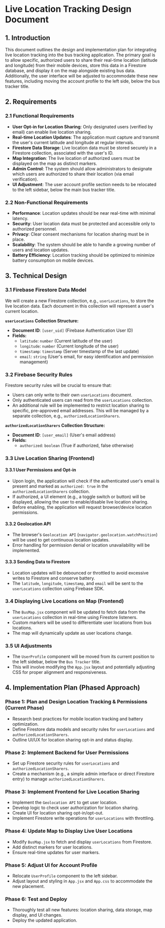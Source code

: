 # Live Location Tracking Design Document

## 1. Introduction
This document outlines the design and implementation plan for integrating live location tracking into the bus tracking application. The primary goal is to allow specific, authorized users to share their real-time location (latitude and longitude) from their mobile devices, store this data in a Firestore database, and display it on the map alongside existing bus data. Additionally, the user interface will be adjusted to accommodate these new features, including moving the account profile to the left side, below the bus tracker title.

## 2. Requirements

### 2.1 Functional Requirements
- **User Opt-in for Location Sharing**: Only designated users (verified by email) can enable live location sharing.
- **Real-time Location Updates**: The application must capture and transmit the user's current latitude and longitude at regular intervals.
- **Firestore Data Storage**: Live location data must be stored securely in a Firestore collection, associated with the user's ID.
- **Map Integration**: The live location of authorized users must be displayed on the map as distinct markers.
- **Admin Control**: The system should allow administrators to designate which users are authorized to share their location (via email verification).
- **UI Adjustment**: The user account profile section needs to be relocated to the left sidebar, below the main bus tracker title.

### 2.2 Non-Functional Requirements
- **Performance**: Location updates should be near real-time with minimal latency.
- **Security**: User location data must be protected and accessible only to authorized personnel.
- **Privacy**: Clear consent mechanisms for location sharing must be in place.
- **Scalability**: The system should be able to handle a growing number of users and location updates.
- **Battery Efficiency**: Location tracking should be optimized to minimize battery consumption on mobile devices.

## 3. Technical Design

### 3.1 Firebase Firestore Data Model
We will create a new Firestore collection, e.g., `userLocations`, to store the live location data. Each document in this collection will represent a user's current location.

**`userLocations` Collection Structure:**
- **Document ID**: `[user_uid]` (Firebase Authentication User ID)
- **Fields:**
    - `latitude`: `number` (Current latitude of the user)
    - `longitude`: `number` (Current longitude of the user)
    - `timestamp`: `timestamp` (Server timestamp of the last update)
    - `email`: `string` (User's email, for easy identification and permission management)

### 3.2 Firebase Security Rules
Firestore security rules will be crucial to ensure that:
- Users can only write to their own `userLocations` document.
- Only authenticated users can read from the `userLocations` collection.
- An additional rule will be implemented to restrict location sharing to specific, pre-approved email addresses. This will be managed by a separate collection, e.g., `authorizedLocationSharers`.

**`authorizedLocationSharers` Collection Structure:**
- **Document ID**: `[user_email]` (User's email address)
- **Fields:**
    - `authorized`: `boolean` (True if authorized, false otherwise)

### 3.3 Live Location Sharing (Frontend)

#### 3.3.1 User Permissions and Opt-in
- Upon login, the application will check if the authenticated user's email is present and marked as `authorized: true` in the `authorizedLocationSharers` collection.
- If authorized, a UI element (e.g., a toggle switch or button) will be displayed, allowing the user to enable/disable live location sharing.
- Before enabling, the application will request browser/device location permissions.

#### 3.3.2 Geolocation API
- The browser's `Geolocation API` (`navigator.geolocation.watchPosition`) will be used to get continuous location updates.
- Error handling for permission denial or location unavailability will be implemented.

#### 3.3.3 Sending Data to Firestore
- Location updates will be debounced or throttled to avoid excessive writes to Firestore and conserve battery.
- The `latitude`, `longitude`, `timestamp`, and `email` will be sent to the `userLocations` collection using Firebase SDK.

### 3.4 Displaying Live Locations on Map (Frontend)
- The `BusMap.jsx` component will be updated to fetch data from the `userLocations` collection in real-time using Firestore listeners.
- Custom markers will be used to differentiate user locations from bus locations.
- The map will dynamically update as user locations change.

### 3.5 UI Adjustments
- The `UserProfile` component will be moved from its current position to the left sidebar, below the `Bus Tracker` title.
- This will involve modifying the `App.jsx` layout and potentially adjusting CSS for proper alignment and responsiveness.

## 4. Implementation Plan (Phased Approach)

### Phase 1: Plan and Design Location Tracking & Permissions (Current Phase)
- Research best practices for mobile location tracking and battery optimization.
- Define Firestore data models and security rules for `userLocations` and `authorizedLocationSharers`.
- Outline UI/UX for location sharing opt-in and status display.

### Phase 2: Implement Backend for User Permissions
- Set up Firestore security rules for `userLocations` and `authorizedLocationSharers`.
- Create a mechanism (e.g., a simple admin interface or direct Firestore entry) to manage `authorizedLocationSharers`.

### Phase 3: Implement Frontend for Live Location Sharing
- Implement the `Geolocation API` to get user location.
- Develop logic to check user authorization for location sharing.
- Create UI for location sharing opt-in/opt-out.
- Implement Firestore write operations for `userLocations` with throttling.

### Phase 4: Update Map to Display Live User Locations
- Modify `BusMap.jsx` to fetch and display `userLocations` from Firestore.
- Add distinct markers for user locations.
- Ensure real-time updates for user markers.

### Phase 5: Adjust UI for Account Profile
- Relocate `UserProfile` component to the left sidebar.
- Adjust layout and styling in `App.jsx` and `App.css` to accommodate the new placement.

### Phase 6: Test and Deploy
- Thoroughly test all new features: location sharing, data storage, map display, and UI changes.
- Deploy the updated application.

